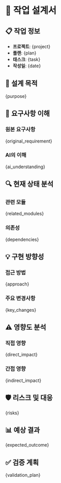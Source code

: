 # 🎨 작업 설계서

## 📋 작업 정보
- **프로젝트**: {project}
- **플랜**: {plan}
- **태스크**: {task}
- **작성일**: {date}

## 🎯 설계 목적
{purpose}

## 🧠 요구사항 이해
### 원본 요구사항
{original_requirement}

### AI의 이해
{ai_understanding}

## 🔍 현재 상태 분석
### 관련 모듈
{related_modules}

### 의존성
{dependencies}

## 💡 구현 방향성
### 접근 방법
{approach}

### 주요 변경사항
{key_changes}

## ⚠️ 영향도 분석
### 직접 영향
{direct_impact}

### 간접 영향
{indirect_impact}

## 🛡️ 리스크 및 대응
{risks}

## 📊 예상 결과
{expected_outcome}

## ✅ 검증 계획
{validation_plan}
